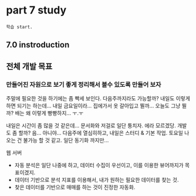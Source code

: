 # part 7 study

    학습 start.

## 7.0 instroduction

## 전체 개발 목표

### 만들어진 자원으로 보기 좋게 정리해서 볼수 있도록 만들어 보자

주말에 필요한 것을 하기에는 좀 빡세 보인다.
다음주까지라도 가능할까? 내일도 이렇게 하면 되기는 하는데... 내일 금요일이라...
집에가서 옷 갈아입고 뛸까...
오늘도 그냥 뛸까?
배는 왜 이렇게 빵빵하지... ㅜ.ㅜ

내일은 시간이 좀 많을 것 같은데... 문서화와 저걸로 일단 퉁치자. 에라 모르겠당.
개발도 좀 할까? 음... 아니야... 다음주에 열심히하고, 내일은 스터디 & 기본 작업.
토요일 나오는 건 불가능 할 것 같고. 일단 동기화 까지만...

웹 서버

* 자동 분석은 일단 나중에 하고, 데이터 수집이 우선이고, 이를 이용한 뷰어까지가 목표이겠지.
* 데이터 기반으로 분석 지표를 이용해서, 내가 원하는 필요한 데이터를 찾는 것.
* 찾은 데이터를 기반으로 매매를 하는 것이 진정한 자동화.
